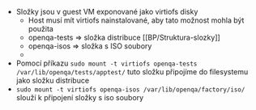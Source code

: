- Složky jsou v guest VM exponované jako virtiofs disky
	- Host musí mít virtiofs nainstalované, aby tato možnost mohla být použita
	- openqa-tests => složka distribuce [[BP/Struktura-slozky]]
	- openqa-isos => složka s ISO soubory
	-
- Pomocí příkazu `sudo mount -t virtiofs openqa-tests /var/lib/openqa/tests/apptest/` tuto složku připojíme do filesystemu jako složku distribuce
- `sudo mount -t virtiofs openqa-isos /var/lib/openqa/factory/iso/` slouží k připojení složky s iso soubory